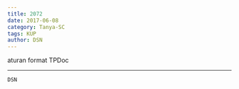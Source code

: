 ```yaml
---
title: 2072
date: 2017-06-08
category: Tanya-SC
tags: KUP
author: DSN
---
```


aturan format TPDoc

---



`DSN`
